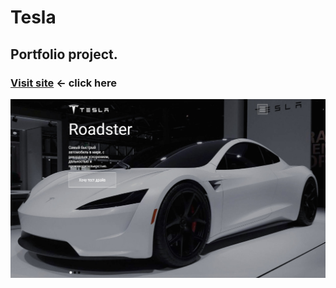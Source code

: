# Tesla

## Portfolio project.

### [Visit site](https://exoryon.github.io/Tesla/)  ← click here
![alt text](https://github.com/exORYON/Projects-preview/blob/main/tesla.jpg?raw=true "Tesla")

